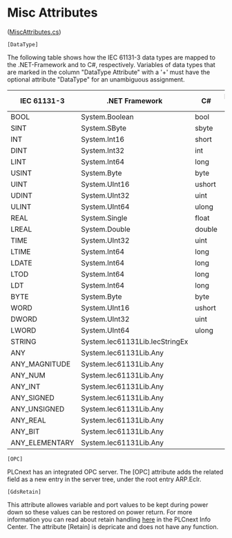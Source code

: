 # Misc Attributes

([MiscAttributes.cs](MiscAttributes.cs))

`[DataType]`

The following table shows how the IEC 61131-3 data types
are mapped to the .NET-Framework and to C#, respectively.
Variables of data types that are marked in the column "DataType Attribute" with
a '+' must have the optional attribute "DataType" for an unambiguous assignment.

| IEC 61131-3       | .NET Framework                 | C#     | DataType Attribute  |
|-------------------|--------------------------------|--------|-----------|
|    BOOL           | System.Boolean                 | bool   |     -     |
|    SINT           | System.SByte                   | sbyte  |     -     |
|    INT            | System.Int16                   | short  |     -     |
|    DINT           | System.Int32                   | int    |     -     |
|    LINT           | System.Int64                   | long   |     -     |
|    USINT          | System.Byte                    | byte   |     -     |
|    UINT           | System.UInt16                  | ushort |     -     |
|    UDINT          | System.UInt32                  | uint   |     -     |
|    ULINT          | System.UInt64                  | ulong  |     -     |
|    REAL           | System.Single                  | float  |     -     |
|    LREAL          | System.Double                  | double |     -     |
|    TIME           | System.UInt32                  | uint   |     +     |
|    LTIME          | System.Int64                   | long   |     +     |
|    LDATE          | System.Int64                   | long   |     +     |
|    LTOD           | System.Int64                   | long   |     +     |
|    LDT            | System.Int64                   | long   |     +     |
|    BYTE           | System.Byte                    | byte   |     +     |
|    WORD           | System.UInt16                  | ushort |     +     |
|    DWORD          | System.UInt32                  | uint   |     +     |
|    LWORD          | System.UInt64                  | ulong  |     +     |
|    STRING         | System.Iec61131Lib.IecStringEx |  |     -     |
|    ANY            | System.Iec61131Lib.Any         |  |     +     |
|    ANY_MAGNITUDE  | System.Iec61131Lib.Any         |  |     +     |
|    ANY_NUM        | System.Iec61131Lib.Any         |  |     +     |
|    ANY_INT        | System.Iec61131Lib.Any         |  |     +     |
|    ANY_SIGNED     | System.Iec61131Lib.Any         |  |     +     |
|    ANY_UNSIGNED   | System.Iec61131Lib.Any         |  |     +     |
|    ANY_REAL       | System.Iec61131Lib.Any         |  |     +     |
|    ANY_BIT        | System.Iec61131Lib.Any         |  |     +     |
|    ANY_ELEMENTARY | System.Iec61131Lib.Any         |  |     +     |

`[OPC]`

PLCnext has an integrated OPC server. The [OPC] attribute adds the related field as a new entry in the server tree, under the root entry ARP.Eclr.

`[GdsRetain]`

This attribute allowes variable and port values to be kept during power down so these values can be restored on power return. For more information you can read about retain handling [here](https://www.plcnext.help/te/PLCnext_Runtime/Extended_retain_handling.htm) in the PLCnext Info Center. The attribute [Retain] is depricate and does not have any function.
